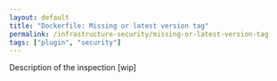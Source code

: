 ```yaml
---
layout: default
title: "Dockerfile: Missing or latest version tag"
permalink: /infrastructure-security/missing-or-latest-version-tag
tags: ["plugin", "security"]
---
```


Description of the inspection [wip]